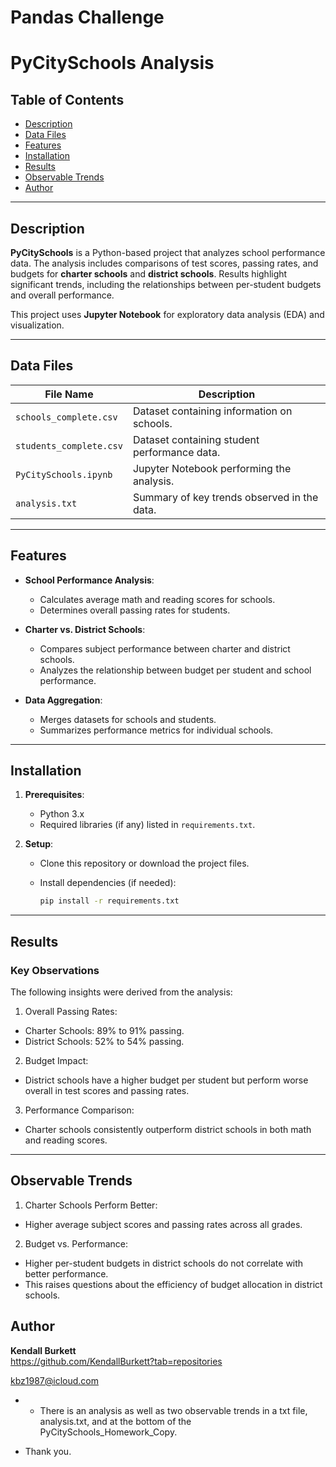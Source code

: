 # Pandas Challenge

# PyCitySchools Analysis

## Table of Contents
- [Description](#description)
- [Data Files](#data-files)
- [Features](#features)
- [Installation](#installation)
- [Results](#results)
- [Observable Trends](#observable-trends)
- [Author](#author)

---

## Description

**PyCitySchools** is a Python-based project that analyzes school performance data. The analysis includes comparisons of test scores, passing rates, and budgets for **charter schools** and **district schools**. Results highlight significant trends, including the relationships between per-student budgets and overall performance.

This project uses **Jupyter Notebook** for exploratory data analysis (EDA) and visualization.

---

## Data Files

| File Name              | Description                                   |
|------------------------|-----------------------------------------------|
| `schools_complete.csv` | Dataset containing information on schools.   |
| `students_complete.csv`| Dataset containing student performance data. |
| `PyCitySchools.ipynb`  | Jupyter Notebook performing the analysis.    |
| `analysis.txt`         | Summary of key trends observed in the data.  |

---

## Features

- **School Performance Analysis**:
  - Calculates average math and reading scores for schools.
  - Determines overall passing rates for students.

- **Charter vs. District Schools**:
  - Compares subject performance between charter and district schools.
  - Analyzes the relationship between budget per student and school performance.

- **Data Aggregation**:
  - Merges datasets for schools and students.
  - Summarizes performance metrics for individual schools.

---

## Installation

1. **Prerequisites**:
   - Python 3.x
   - Required libraries (if any) listed in `requirements.txt`.

2. **Setup**:
   - Clone this repository or download the project files.
     
   - Install dependencies (if needed):
     ```bash
     pip install -r requirements.txt
     ```
---

## Results

### Key Observations

The following insights were derived from the analysis:
1.	Overall Passing Rates:
- Charter Schools: 89% to 91% passing.
- District Schools: 52% to 54% passing.
2.	Budget Impact:
- District schools have a higher budget per student but perform worse overall in test scores and passing rates.
3.	Performance Comparison:
- Charter schools consistently outperform district schools in both math and reading scores.
---

## Observable Trends

1.	Charter Schools Perform Better:
- Higher average subject scores and passing rates across all grades.
2.	Budget vs. Performance:
- Higher per-student budgets in district schools do not correlate with better performance.
- This raises questions about the efficiency of budget allocation in district schools.

## Author

**Kendall Burkett**  
https://github.com/KendallBurkett?tab=repositories
 
kbz1987@icloud.com


- * There is an analysis as well as two observable trends in a txt file, analysis.txt, and at the bottom of the PyCitySchools_Homework_Copy.

- Thank you.

